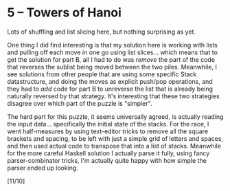 # 5 &ndash; Towers of Hanoi
Lots of shuffling and list slicing here, but nothing surprising as yet.

One thing I did find interesting is that my solution here is working with lists and pulling off each move in one go using list slices... which means that to get the solution for part B, all I had to do was _remove_ the part of the code that reverses the sublist being moved between the two piles. Meanwhile, I see solutions from other people that are using some specific Stack datastructure, and doing the moves as explicit push/pop operations, and they had to _add_ code for part B to unreverse the list that is already being naturally reversed by that strategy. It's interesting that these two strategies disagree over which part of the puzzle is "simpler".

The hard part for this puzzle, it seems universally agreed, is actually reading the input data... specifically the initial state of the stacks. For the race, I went half-measures by using text-editor tricks to remove all the square brackets and spacing, to be left with just a simple grid of letters and spaces, and then used actual code to transpose that into a list of stacks. Meanwhile for the more careful Haskell solution I actually parse it fully, using fancy parser-combinator tricks, I'm actually quite happy with how simple the parser ended up looking.

[11/10]
